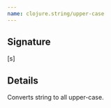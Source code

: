 ```yaml
---
name: clojure.string/upper-case
---
```


## Signature
[s]


## Details

Converts string to all upper-case.
